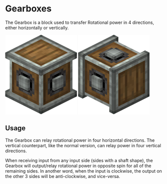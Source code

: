 # Gearboxes

The Gearbox is a block used to transfer Rotational power in 4 directions, either horizontally or vertically.

<img src="../assets/blocks/gearbox.png" alt="Gearbox" height="256"/>
<img src="../assets/blocks/vertical_gearbox.png" alt="Vertical Gearbox" height="256"/>

## Usage

The Gearbox can relay rotational power in four horizontal directions. The vertical counterpart, like the normal version, can relay power in four vertical directions.

When receiving input from any input side (sides with a shaft shape), the Gearbox will output/relay rotational power in opposite spin for all of the remaining sides. In another word, when the input is clockwise, the output on the other 3 sides will be anti-clockwise, and vice-versa.
